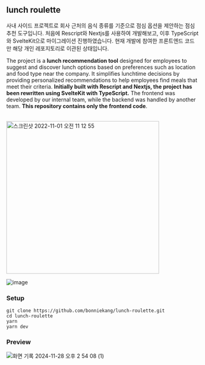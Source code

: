 ## lunch roulette

사내 사이드 프로젝트로 회사 근처의 음식 종류를 기준으로 점심 옵션을 제안하는 점심 추천 도구입니다. 처음에 Rescript와 Nextjs를 사용하여 개발해보고, 이후 TypeScript와 SvelteKit으로 마이그레이션 진행하였습니다. 현재 개발에 참여한 프론트엔드 코드만 해당 개인 레포지토리로 이관된 상태입니다.

The project is a **lunch recommendation tool** designed for employees to suggest and discover lunch options based on preferences such as location and food type near the company. It simplifies lunchtime decisions by providing personalized recommendations to help employees find meals that meet their criteria. **Initially built with Rescript and Nextjs, the project has been rewritten using SvelteKit with TypeScript.** The frontend was developed by our internal team, while the backend was handled by another team. **This repository contains only the frontend code**.

<br />

<img width="400" alt="스크린샷 2022-11-01 오전 11 12 55" src="https://user-images.githubusercontent.com/80671448/199144132-a6888dfc-6b26-4f11-b074-0316c26d4c49.png">

![image](https://user-images.githubusercontent.com/61943384/199211073-ef9310be-7df6-4fba-8ad5-2a7faa805ca0.png)


### Setup

```
git clone https://github.com/bonniekang/lunch-roulette.git
cd lunch-roulette
yarn
yarn dev
```

### Preview 
![화면 기록 2024-11-28 오후 2 54 08 (1)](https://github.com/user-attachments/assets/1d241817-9d1d-419a-aefd-1cc0b071075c)
